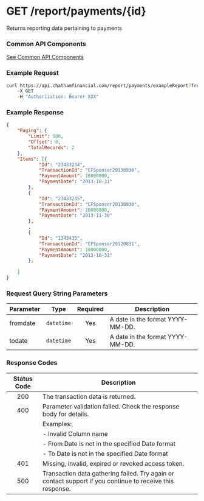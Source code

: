GET /report/payments/{id}
=======

Returns reporting data pertaining to payments

### Common API Components

[See Common API Components](../../../../blob/master/Common.md)

### Example Request

```bash
curl https://api.chathamfinancial.com/report/payments/exampleReport?fromdate=2013-10-31&todate=2013-11-30&offset=0
    -X GET
	-H "Authorization: Bearer XXX"
```

### Example Response

```json
{
    "Paging": {
        "Limit": 500,
        "Offset": 0,
        "TotalRecords": 2
    },
    "Items": [{
            "Id": "23433234",
            "TransactionId": "CFSponsor20130930",
            "PaymentAmount": 10000000,
            "PaymentDate": "2013-10-31"
		},
        {
            "Id": "23433235",
            "TransactionId": "CFSponsor20130930",
            "PaymentAmount": 10000000,
            "PaymentDate": "2013-11-30"
    	},
        ,
        {
            "Id": "1343435",
            "TransactionId": "CFSponsor20120831",
            "PaymentAmount": 10000000,
            "PaymentDate": "2013-10-31"
        },
        
	]	
}
```

### Request Query String Parameters

| Parameter     | Type      |  Required  | Description                      |
| ------------- | --------- | :--------: | -------------------------------- |
| fromdate      | `datetime`  | Yes        | A date in the format YYYY-MM-DD. |
| todate        | `datetime`  | Yes        | A date in the format YYYY-MM-DD. |


### Response Codes

|  Status Code  | Description
| :-----------: | -----------
| 200           | The transaction data is returned.
| 400           | Parameter validation failed. Check the response body for details. 
| | Examples: 
| | - Invalid Column name  
| | - From Date is not in the specified Date format
| | - To Date is not in the specified Date format
| 401           | Missing, invalid, expired or revoked access token.
| 500           | Transaction data gathering failed. Try again or contact support if you continue to receive this response.




